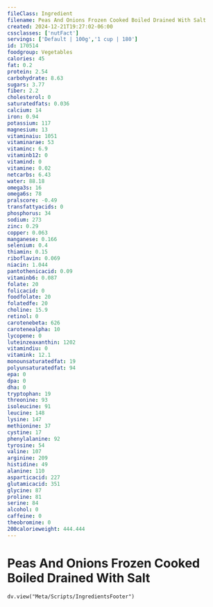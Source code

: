 ```yaml
---
fileClass: Ingredient
filename: Peas And Onions Frozen Cooked Boiled Drained With Salt
created: 2024-12-21T19:27:02-06:00
cssclasses: ['nutFact']
servings: ['Default | 100g','1 cup | 180']
id: 170514
foodgroup: Vegetables
calories: 45
fat: 0.2
protein: 2.54
carbohydrate: 8.63
sugars: 3.77
fiber: 2.2
cholesterol: 0
saturatedfats: 0.036
calcium: 14
iron: 0.94
potassium: 117
magnesium: 13
vitaminaiu: 1051
vitaminarae: 53
vitaminc: 6.9
vitaminb12: 0
vitamind: 0
vitamine: 0.02
netcarbs: 6.43
water: 88.18
omega3s: 16
omega6s: 78
pralscore: -0.49
transfattyacids: 0
phosphorus: 34
sodium: 273
zinc: 0.29
copper: 0.063
manganese: 0.166
selenium: 0.4
thiamin: 0.15
riboflavin: 0.069
niacin: 1.044
pantothenicacid: 0.09
vitaminb6: 0.087
folate: 20
folicacid: 0
foodfolate: 20
folatedfe: 20
choline: 15.9
retinol: 0
carotenebeta: 626
carotenealpha: 10
lycopene: 0
luteinzeaxanthin: 1202
vitamindiu: 0
vitamink: 12.1
monounsaturatedfat: 19
polyunsaturatedfat: 94
epa: 0
dpa: 0
dha: 0
tryptophan: 19
threonine: 93
isoleucine: 91
leucine: 148
lysine: 147
methionine: 37
cystine: 17
phenylalanine: 92
tyrosine: 54
valine: 107
arginine: 209
histidine: 49
alanine: 110
asparticacid: 227
glutamicacid: 351
glycine: 87
proline: 81
serine: 84
alcohol: 0
caffeine: 0
theobromine: 0
200calorieweight: 444.444
---
```


# Peas And Onions Frozen Cooked Boiled Drained With Salt

```dataviewjs
dv.view("Meta/Scripts/IngredientsFooter")
```